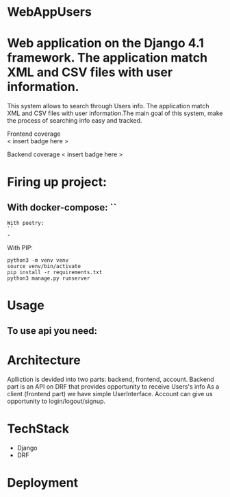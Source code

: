 # WebAppUsers
# Web application on the Django 4.1 framework. The application match XML and CSV files with user information.

This system allows to search through Users info. The application match XML and CSV files with user information.The main goal of this system, make the process of searching info easy and tracked.

Frontend coverage  
< insert badge here >

Backend coverage
< insert badge here >

# Firing up project:

With docker-compose:
``
- 
```
With poetry:
``
- 
```
With PIP:
```
python3 -m venv venv
source venv/bin/activate
pip install -r requirements.txt
python3 manage.py runserver
```
# Usage 
To use api you need:
- 

# Architecture

Aplliction is devided into two parts: backend, frontend, account. Backend part is an API on DRF that provides opportunity to receive Users's info
As a client (frontend part) we have simple UserInterface. Account can give us opportunity to login/logout/signup.


# TechStack 

- Django
- DRF
# Deployment

